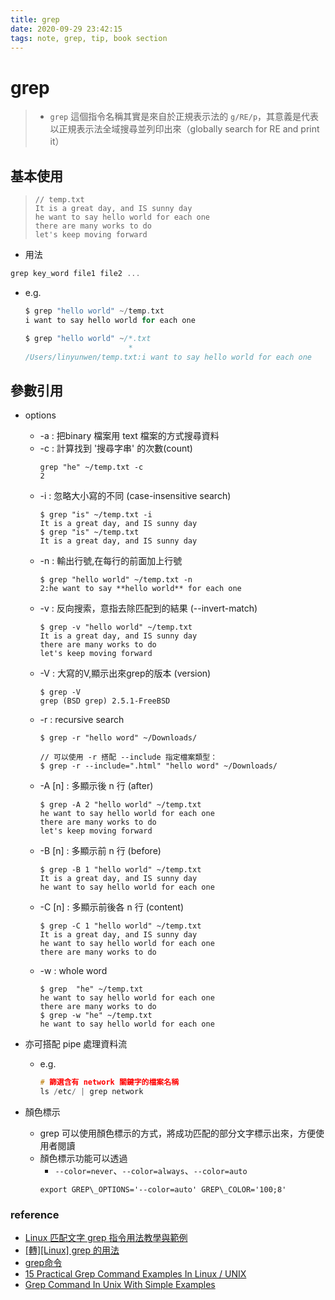 ```yaml
---
title: grep
date: 2020-09-29 23:42:15
tags: note, grep, tip, book section
---
```



# grep
> - `grep` 這個指令名稱其實是來自於正規表示法的 `g/RE/p`，其意義是代表以正規表示法全域搜尋並列印出來（globally search for RE and print it）

## 基本使用
>
> ```
> // temp.txt
> It is a great day, and IS sunny day
> he want to say hello world for each one
> there are many works to do
> let's keep moving forward
> ```
- 用法
```c
grep key_word file1 file2 ...
```
- e.g.
    ```c
    $ grep "hello world" ~/temp.txt
    i want to say hello world for each one

    $ grep "hello world" ~/*.txt
                           * 
    /Users/linyunwen/temp.txt:i want to say hello world for each one
    ```

    <!--more-->
## 參數引用
- options
    - -a : 把binary 檔案用 text 檔案的方式搜尋資料
    - -c : 計算找到 '搜尋字串' 的次數(count)
        ```
        grep "he" ~/temp.txt -c
        2
        ```
    - -i : 忽略大小寫的不同 (case-insensitive search)
        ```
        $ grep "is" ~/temp.txt -i
        It is a great day, and IS sunny day
        $ grep "is" ~/temp.txt
        It is a great day, and IS sunny day
        ```
    - -n : 輸出行號,在每行的前面加上行號
        ```
        $ grep "hello world" ~/temp.txt -n
        2:he want to say **hello world** for each one
        ```
    - -v : 反向搜索，意指去除匹配到的結果 (--invert-match)
        ```
        $ grep -v "hello world" ~/temp.txt
        It is a great day, and IS sunny day
        there are many works to do
        let's keep moving forward
        ```
    - -V : 大寫的V,顯示出來grep的版本 (version)
        ```
        $ grep -V
        grep (BSD grep) 2.5.1-FreeBSD
        ```
    - -r : recursive search
        ```
        $ grep -r "hello word" ~/Downloads/
        
        // 可以使用 -r 搭配 --include 指定檔案類型：
        $ grep -r --include=".html" "hello word" ~/Downloads/
        ```
    - -A [n] : 多顯示後 n 行 (after)
        ```
        $ grep -A 2 "hello world" ~/temp.txt
        he want to say hello world for each one
        there are many works to do
        let's keep moving forward
        ```
    - -B [n] : 多顯示前 n 行 (before)
        ```
        $ grep -B 1 "hello world" ~/temp.txt
        It is a great day, and IS sunny day
        he want to say hello world for each one
        ```
    - -C [n] : 多顯示前後各 n 行 (content)
        ```    
        $ grep -C 1 "hello world" ~/temp.txt
        It is a great day, and IS sunny day
        he want to say hello world for each one
        there are many works to do
        ```
    - -w : whole word
        ```
        $ grep  "he" ~/temp.txt
        he want to say hello world for each one
        there are many works to do
        $ grep -w "he" ~/temp.txt
        he want to say hello world for each one
        ```

- 亦可搭配 pipe 處理資料流
    - e.g.
        ```c
        # 篩選含有 network 關鍵字的檔案名稱
        ls /etc/ | grep network
        ```

- 顏色標示
    - grep 可以使用顏色標示的方式，將成功匹配的部分文字標示出來，方便使用者閱讀
    - 顏色標示功能可以透過
        - `--color=never`、`--color=always`、`--color=auto` 
        ```
        export GREP\_OPTIONS='--color=auto' GREP\_COLOR='100;8'
        ```


### reference
- [Linux 匹配文字 grep 指令用法教學與範例](https://blog.gtwang.org/linux/linux-grep-command-tutorial-examples/)
- [[轉][Linux] grep 的用法](https://blog.xuite.net/dizzy03/murmur/211200293-%5B%E8%BD%89%5D%5BLinux%5D+grep+%E7%9A%84%E7%94%A8%E6%B3%95)
- [grep命令](https://man.linuxde.net/grep)
- [15 Practical Grep Command Examples In Linux / UNIX](https://www.thegeekstuff.com/2009/03/15-practical-unix-grep-command-examples/)
- [Grep Command In Unix With Simple Examples](https://www.softwaretestinghelp.com/grep-command-in-unix/)